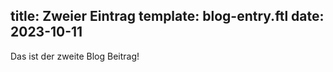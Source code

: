 title: Zweier Eintrag
template: blog-entry.ftl
date: 2023-10-11
-----

Das ist der zweite Blog Beitrag!